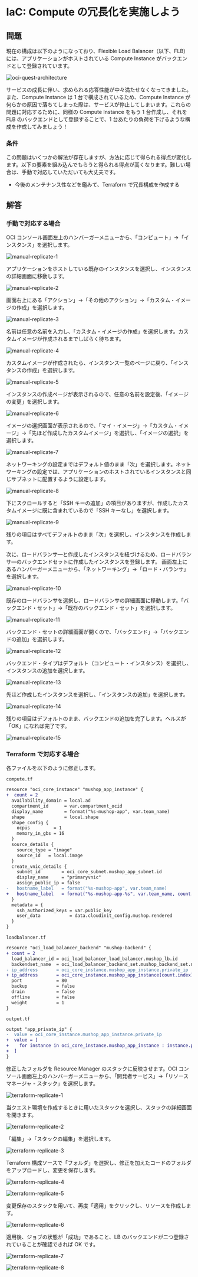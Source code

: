 # IaC: Compute の冗長化を実施しよう

## 問題

現在の構成は以下のようになっており、Flexible Load Balancer（以下、FLB） には、アプリケーションがホストされている Compute Instance がバックエンドとして登録されています。

![oci-quest-architecture](./images/oci-quest-architecture.png)

サービスの成長に伴い、求められる応答性能が中々満たせなくなってきました。また、Compute Instance は 1 台で構成されているため、Compute Instance が何らかの原因で落ちてしまった際は、サービスが停止してしまいます。これらの問題に対応するために、同様の Compute Instance をもう 1 台作成し、それを FLB のバックエンドとして登録することで、1 台あたりの負荷を下げるような構成を作成してみましょう！

### 条件

この問題はいくつかの解法が存在しますが、方法に応じて得られる得点が変化します。以下の要素を組み込んでもらうと得られる得点が高くなります。難しい場合は、手動で対応していただいても大丈夫です。

- 今後のメンテナンス性などを鑑みて、Terraform で冗長構成を作成する
<!-- - 既存の Compute Instance を停止しないように冗長構成を作成する -->

## 解答

### 手動で対応する場合

OCI コンソール画面左上のハンバーガーメニューから、「コンピュート」→「インスタンス」を選択します。

![manual-replicate-1](./images/manual-replicate-1.png)

アプリケーションをホストしている既存のインスタンスを選択し、インスタンスの詳細画面に移動します。

![manual-replicate-2](./images/manual-replicate-2.png)

画面右上にある「アクション」→「その他のアクション」→「カスタム・イメージの作成」を選択します。

![manual-replicate-3](./images/manual-replicate-3.png)

名前は任意の名前を入力し、「カスタム・イメージの作成」を選択します。カスタムイメージが作成されるまでしばらく待ちます。

![manual-replicate-4](./images/manual-replicate-4.png)

カスタムイメージが作成されたら、インスタンス一覧のページに戻り、「インスタンスの作成」を選択します。

![manual-replicate-5](./images/manual-replicate-5.png)

インスタンスの作成ページが表示されるので、任意の名前を設定後、「イメージの変更」を選択します。

![manual-replicate-6](./images/manual-replicate-6.png)

イメージの選択画面が表示されるので、「マイ・イメージ」→「カスタム・イメージ」→「先ほど作成したカスタムイメージ」を選択し、「イメージの選択」を選択します。

![manual-replicate-7](./images/manual-replicate-7.png)

ネットワーキングの設定まではデフォルト値のまま「次」を選択します。ネットワーキングの設定では、アプリケーションのホストされているインスタンスと同じサブネットに配置するように設定します。

![manual-replicate-8](./images/manual-replicate-8.png)

下にスクロールすると「SSH キーの追加」の項目がありますが、作成したカスタムイメージに既に含まれているので「SSH キーなし」を選択します。

![manual-replicate-9](./images/manual-replicate-9.png)

残りの項目はすべてデフォルトのまま「次」を選択し、インスタンスを作成します。

次に、ロードバランサ―と作成したインスタンスを紐づけるため、ロードバランサ―のバックエンドセットに作成したインスタンスを登録します。
画面左上にあるハンバーガーメニューから、「ネットワーキング」→「ロード・バランサ」を選択します。

![manual-replicate-10](./images/manual-replicate-10.png)

既存のロードバランサを選択し、ロードバランサの詳細画面に移動します。「バックエンド・セット」→「既存のバックエンド・セット」を選択します。

![manual-replicate-11](./images/manual-replicate-11.png)

バックエンド・セットの詳細画面が開くので、「バックエンド」→「バックエンドの追加」を選択します。

![manual-replicate-12](./images/manual-replicate-12.png)

バックエンド・タイプはデフォルト（コンピュート・インスタンス）を選択し、インスタンスの追加を選択します。

![manual-replicate-13](./images/manual-replicate-13.png)

先ほど作成したインスタンスを選択し、「インスタンスの追加」を選択します。

![manual-replicate-14](./images/manual-replicate-14.png)

残りの項目はデフォルトのまま、バックエンドの追加を完了します。ヘルスが「OK」になれば完了です。

![manual-replicate-15](./images/manual-replicate-15.png)

### Terraform で対応する場合

各ファイルを以下のように修正します。

`compute.tf`

```diff
resource "oci_core_instance" "mushop_app_instance" {
+  count = 2
  availability_domain = local.ad
  compartment_id      = var.compartment_ocid
  display_name        = format("%s-mushop-app", var.team_name)
  shape               = local.shape
  shape_config {
    ocpus         = 1
    memory_in_gbs = 16
  }
  source_details {
    source_type = "image"
    source_id   = local.image
  }
  create_vnic_details {
    subnet_id        = oci_core_subnet.mushop_app_subnet.id
    display_name     = "primaryvnic"
    assign_public_ip = false
-   hostname_label   = format("%s-mushop-app", var.team_name)
+   hostname_label   = format("%s-mushop-app-%s", var.team_name, count.index)
  }
  metadata = {
    ssh_authorized_keys = var.public_key
    user_data           = data.cloudinit_config.mushop.rendered
  }
}
```

`loadbalancer.tf`

```diff
resource "oci_load_balancer_backend" "mushop-backend" {
+ count = 2
  load_balancer_id = oci_load_balancer_load_balancer.mushop_lb.id
  backendset_name  = oci_load_balancer_backend_set.mushop_backend_set.name
- ip_address       = oci_core_instance.mushop_app_instance.private_ip
+ ip_address       = oci_core_instance.mushop_app_instance[count.index].private_ip
  port             = 80
  backup           = false
  drain            = false
  offline          = false
  weight           = 1
}
```

`output.tf`

```diff
output "app_private_ip" {
-  value = oci_core_instance.mushop_app_instance.private_ip
+  value = [
+    for instance in oci_core_instance.mushop_app_instance : instance.private_ip
+  ]
}
```

修正したフォルダを Resource Manager のスタックに反映させます。OCI コンソール画面左上のハンバーガーメニューから、「開発者サービス」→「リソースマネージャ - スタック」を選択します。

![terraform-replicate-1](./images/terraform-replicate-1.png)

当クエスト環境を作成するときに用いたスタックを選択し、スタックの詳細画面を開きます。

![terraform-replicate-2](./images/terraform-replicate-2.png)

「編集」→「スタックの編集」を選択します。

![terraform-replicate-3](./images/terraform-replicate-3.png)

Terraform 構成ソースで「フォルダ」を選択し、修正を加えたコードのフォルダをアップロードし、変更を保存します。

![terraform-replicate-4](./images/terraform-replicate-4.png)

![terraform-replicate-5](./images/terraform-replicate-5.png)

変更保存のスタックを用いて、再度「適用」をクリックし、リソースを作成します。

![terraform-replicate-6](./images/terraform-replicate-6.png)

適用後、ジョブの状態が「成功」であること、LB のバックエンドが二つ登録されていることが確認できれば OK です。

![terraform-replicate-7](./images/terraform-replicate-7.png)

![terraform-replicate-8](./images/terraform-replicate-8.png)
